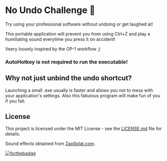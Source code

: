 # No Undo Challenge 🚫
Try using your professional software without undoing or get laughed at!

This portable application will prevent you from using Ctrl+Z and play a humiliating sound everytime you press it on accident!

Veery loosely inspired by the OP-1 workflow ;)

### AutoHotkey is not required to run the executable!

## Why not just unbind the undo shortcut?
Launching a small .exe usually is faster and allows you not to mess with your application's settings.
Also this fabulous program will make fun of you if you fail.

## License
This project is licensed under the MIT License - see the [LICENSE.md](LICENSE.md) file for details.

Sound effects obtained from [ZapSplat.com](https://www.zapsplat.com).

[![forthebadge](https://forthebadge.com/images/badges/gluten-free.svg)](https://forthebadge.com)
